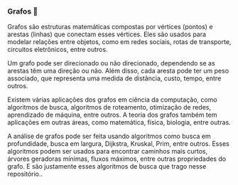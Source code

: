 ### Grafos 🫧

Grafos são estruturas matemáticas compostas por vértices (pontos) e arestas (linhas) que conectam esses vértices. 
Eles são usados para modelar relações entre objetos, como em redes sociais, rotas de transporte, circuitos eletrônicos, entre outros.

Um grafo pode ser direcionado ou não direcionado, dependendo se as arestas têm uma direção ou não. Além disso, cada aresta pode ter 
um peso associado, que representa uma medida de distância, custo, tempo, entre outros.

Existem várias aplicações dos grafos em ciência da computação, como algoritmos de busca, algoritmos de roteamento, otimização de redes, 
aprendizado de máquina, entre outros. A teoria dos grafos também tem aplicações em outras áreas, como matemática, física, biologia, entre outras.

A análise de grafos pode ser feita usando algoritmos como busca em profundidade, busca em largura, Dijkstra, Kruskal, Prim, entre outros. 
Esses algoritmos podem ser usados para encontrar caminhos mais curtos, árvores geradoras mínimas, fluxos máximos, entre outras propriedades do grafo.
E são justamente esses algoritmos de busca que trago nesse repositório..
